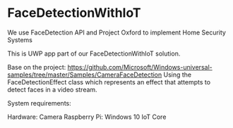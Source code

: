 # FaceDetectionWithIoT
We use FaceDetection API and Project Oxford to implement Home Security Systems

This is UWP app part of our FaceDetectionWithIoT solution.	

Base on the project: https://github.com/Microsoft/Windows-universal-samples/tree/master/Samples/CameraFaceDetection 
Using the FaceDetectionEffect class which represents an effect that attempts to detect faces in a video stream.

System requirements: 

Hardware: Camera 
Raspberry Pi: Windows 10 IoT Core
